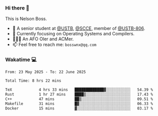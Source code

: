 ### Hi there 👋

<!--
**bosswnx/bosswnx** is a ✨ _special_ ✨ repository because its `README.md` (this file) appears on your GitHub profile.

Here are some ideas to get you started:

- 🔭 I’m currently working on ...
- 🌱 I’m currently learning ...
- 👯 I’m looking to collaborate on ...
- 🤔 I’m looking for help with ...
- 💬 Ask me about ...
- 📫 How to reach me: ...
- 😄 Pronouns: ...
- ⚡ Fun fact: ...
-->

This is Nelson Boss.

- 🏫 A senior student at [@USTB](https://www.ustb.edu.cn/), [@SCCE](https://scce.ustb.edu.cn/), member of [@USTB-806](https://ustb-806.github.io/).
- 🌱 Currently focusing on Operating Systems and Compilers.
- 🧑🏻‍💻 An AFO OIer and ACMer.
- 📫 Feel free to reach me: `bosswnx@qq.com`

### Wakatime 💻

<!--START_SECTION:waka-->

```txt
From: 23 May 2025 - To: 22 June 2025

Total Time: 8 hrs 22 mins

TeX            4 hrs 33 mins   █████████████▓░░░░░░░░░░░   54.39 %
Rust           1 hr 27 mins    ████▒░░░░░░░░░░░░░░░░░░░░   17.43 %
C++            47 mins         ██▒░░░░░░░░░░░░░░░░░░░░░░   09.51 %
Makefile       31 mins         █▓░░░░░░░░░░░░░░░░░░░░░░░   06.33 %
Docker         15 mins         ▓░░░░░░░░░░░░░░░░░░░░░░░░   03.17 %
```

<!--END_SECTION:waka-->
